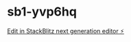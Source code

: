 # sb1-yvp6hq

[Edit in StackBlitz next generation editor ⚡️](https://stackblitz.com/~/github.com/txiaozhu-liyi/sb1-yvp6hq)